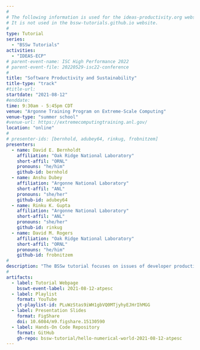 ```yaml
---
#
# The following information is used for the ideas-productivity.org website only.
# It is not used in the bssw-tutorials.github.io website.
#
type: Tutorial
series:
  - "BSSw Tutorials"
activities:
  - "IDEAS-ECP"
# parent-event-name: ISC High Performance 2022
# parent-event-file: 20220529-isc22-conference
#
title: "Software Productivity and Sustainability"
title-type: "track"
#title-url:
startdate: "2021-08-12"
#enddate: 
time: 9:30am - 5:45pm CDT
venue: "Argonne Training Program on Extreme-Scale Computing"
venue-type: "summer school"
#venue-url: https://extremecomputingtraining.anl.gov/
location: "online"
#
# presenter-ids: [bernhold, adubey64, rinkug, frobnitzem]
presenters:
  - name: David E. Bernholdt
    affiliation: "Oak Ridge National Laboratory"
    short-affil: "ORNL"
    pronouns: "he/him"
    github-id: bernhold
  - name: Anshu Dubey
    affiliation: "Argonne National Laboratory"
    short-affil: "ANL"
    pronouns: "she/her"
    github-id: adubey64
  - name: Rinku K. Gupta
    affiliation: "Argonne National Laboratory"
    short-affil: "ANL"
    pronouns: "she/her"
    github-id: rinkug
  - name: David M. Rogers
    affiliation: "Oak Ridge National Laboratory"
    short-affil: "ORNL"
    pronouns: "he/him"
    github-id: frobnitzem
#
description: "The BSSw tutorial focuses on issues of developer productivity, software sustainability, and reproducibility in scientific research software, particularly targeting high-performance computers."
#
artifacts:
  - label: Tutorial Webpage
    bsswt-event-label: 2021-08-12-atpesc
  - label: Playlist
    format: YouTube
    yt-playlist-id: PLuWzStas9iWH1gbVQ0MTjyhyEJHrIhMGG
  - label: Presentation Slides
    format: FigShare
    doi: 10.6084/m9.figshare.15130590
  - label: Hands-On Code Repository
    format: GitHub
    gh-repo: bssw-tutorial/hello-numerical-world-2021-08-12-atpesc
---
```


